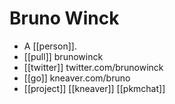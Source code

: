 # Bruno Winck

- A [[person]].
- [[pull]] brunowinck
- [[twitter]] twitter.com/brunowinck
- [[go]] kneaver.com/bruno
- [[project]] [[kneaver]] [[pkmchat]]


